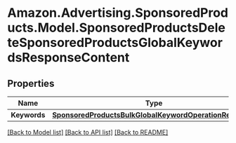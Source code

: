 # Amazon.Advertising.SponsoredProducts.Model.SponsoredProductsDeleteSponsoredProductsGlobalKeywordsResponseContent

## Properties

Name | Type | Description | Notes
------------ | ------------- | ------------- | -------------
**Keywords** | [**SponsoredProductsBulkGlobalKeywordOperationResponse**](SponsoredProductsBulkGlobalKeywordOperationResponse.md) |  | 

[[Back to Model list]](../README.md#documentation-for-models) [[Back to API list]](../README.md#documentation-for-api-endpoints) [[Back to README]](../README.md)

